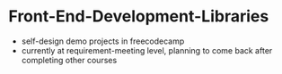 # Front-End-Development-Libraries

- self-design demo projects in freecodecamp
- currently at requirement-meeting level, planning to come back after completing other courses

